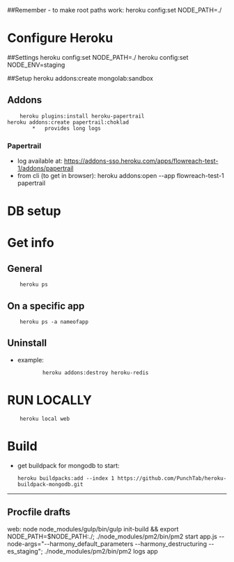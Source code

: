 ##Remember - to make root paths work:
heroku config:set NODE_PATH=./


Configure Heroku
================
##Settings
heroku config:set NODE_PATH=./
heroku config:set NODE_ENV=staging

##Setup
		heroku addons:create mongolab:sandbox
<!-- heroku plugins:install heroku-redis
		 heroku plugins:install heroku-postgresql
		 heroku addons:create heroku-postgresql		-->

Addons
------
		heroku plugins:install heroku-papertrail
    heroku addons:create papertrail:choklad
    		*   provides long logs

### Papertrail
*   log available at:
				https://addons-sso.heroku.com/apps/flowreach-test-1/addons/papertrail
*   from cli (to get in browser):
    heroku addons:open --app flowreach-test-1 papertrail

# DB setup
<!-- heroku addons:create heroku-postgresql:hobby-dev -->

<!-- *  get db url here:
		heroku config -s | ack postgres -->

Get info
========
## General
		heroku ps

## On a specific app
		heroku ps -a nameofapp

Uninstall
---------
*   example:

				heroku addons:destroy heroku-redis

RUN LOCALLY
===========

		heroku local web

Build
=====
*   get buildpack for mongodb to start:

		heroku buildpacks:add --index 1 https://github.com/PunchTab/heroku-buildpack-mongodb.git

------------------------------------------------------
Procfile drafts
---------------

web: node node_modules/gulp/bin/gulp init-build && export NODE_PATH=$NODE_PATH:./; ./node_modules/pm2/bin/pm2 start app.js --node-args="--harmony_default_parameters --harmony_destructuring --es_staging"; ./node_modules/pm2/bin/pm2 logs app
